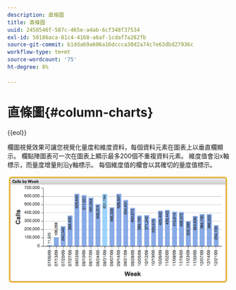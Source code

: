 ```yaml
---
description: 直條圖
title: 直條圖
uuid: 2458546f-587c-465e-a4ab-6cf348f37534
exl-id: 50186aca-81c4-4168-a6af-1cdaf7a282fb
source-git-commit: b1dda69a606a16dccca30d2a74c7e63dbd27936c
workflow-type: tm+mt
source-wordcount: '75'
ht-degree: 8%

---
```


# 直條圖{#column-charts}

{{eol}}

欄圖視覺效果可讓您視覺化量度和維度資料，每個資料元素在圖表上以垂直欄顯示。 欄點陣圖表可一次在圖表上顯示最多200個不重複資料元素。 維度值會沿x軸標示，而量度增量則沿y軸標示。 每個維度值的欄會以其確切的量度值標示。

![](assets/column1.png)
